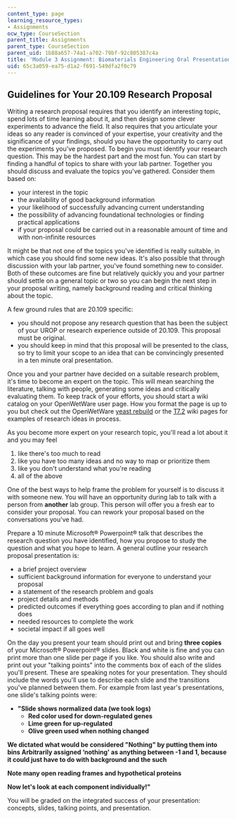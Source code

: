 ```yaml
---
content_type: page
learning_resource_types:
- Assignments
ocw_type: CourseSection
parent_title: Assignments
parent_type: CourseSection
parent_uid: 1b88a657-74a1-a702-79bf-92c805387c4a
title: 'Module 3 Assignment: Biomaterials Engineering Oral Presentation'
uid: 65c3a059-ea75-d1a2-f691-549dfa2f0c79
---
```


Guidelines for Your 20.109 Research Proposal
--------------------------------------------

Writing a research proposal requires that you identify an interesting topic, spend lots of time learning about it, and then design some clever experiments to advance the field. It also requires that you articulate your ideas so any reader is convinced of your expertise, your creativity and the significance of your findings, should you have the opportunity to carry out the experiments you've proposed. To begin you must identify your research question. This may be the hardest part and the most fun. You can start by finding a handful of topics to share with your lab partner. Together you should discuss and evaluate the topics you've gathered. Consider them based on:

*   your interest in the topic
*   the availability of good background information
*   your likelihood of successfully advancing current understanding
*   the possibility of advancing foundational technologies or finding practical applications
*   if your proposal could be carried out in a reasonable amount of time and with non-infinite resources

It might be that not one of the topics you've identified is really suitable, in which case you should find some new ideas. It's also possible that through discussion with your lab partner, you've found something new to consider. Both of these outcomes are fine but relatively quickly you and your partner should settle on a general topic or two so you can begin the next step in your proposal writing, namely background reading and critical thinking about the topic.

A few ground rules that are 20.109 specific:

*   you should not propose any research question that has been the subject of your UROP or research experience outside of 20.109. This proposal must be original.
*   you should keep in mind that this proposal will be presented to the class, so try to limit your scope to an idea that can be convincingly presented in a ten minute oral presentation.

Once you and your partner have decided on a suitable research problem, it's time to become an expert on the topic. This will mean searching the literature, talking with people, generating some ideas and critically evaluating them. To keep track of your efforts, you should start a wiki catalog on your OpenWetWare user page. How you format the page is up to you but check out the OpenWetWare [yeast rebuild](http://openwetware.org/wiki/Yeast_rebuild) or the [T7.2](http://openwetware.org/wiki/T7.2) wiki pages for examples of research ideas in process.

As you become more expert on your research topic, you'll read a lot about it and you may feel

1.  like there's too much to read
2.  like you have too many ideas and no way to map or prioritize them
3.  like you don't understand what you're reading
4.  all of the above

One of the best ways to help frame the problem for yourself is to discuss it with someone new. You will have an opportunity during lab to talk with a person from **another** lab group. This person will offer you a fresh ear to consider your proposal. You can rework your proposal based on the conversations you've had.

Prepare a 10 minute Microsoft® Powerpoint® talk that describes the research question you have identified, how you propose to study the question and what you hope to learn. A general outline your research proposal presentation is:

*   a brief project overview
*   sufficient background information for everyone to understand your proposal
*   a statement of the research problem and goals
*   project details and methods
*   predicted outcomes if everything goes according to plan and if nothing does
*   needed resources to complete the work
*   societal impact if all goes well

On the day you present your team should print out and bring **three copies** of your Microsoft® Powerpoint® slides. Black and white is fine and you can print more than one slide per page if you like. You should also write and print out your "talking points" into the comments box of each of the slides you'll present. These are speaking notes for your presentation. They should include the words you'll use to describe each slide and the transitions you've planned between them. For example from last year's presentations, one slide's talking points were:

*   **"Slide shows normalized data (we took logs)**
    *   **Red color used for down-regulated genes**
    *   **Lime green for up-regulated**
    *   **Olive green used when nothing changed**

**We dictated what would be considered "Nothing" by putting them into bins Arbitrarily assigned ‘nothing' as anything between -1 and 1, because it could just have to do with background and the such**

**Note many open reading frames and hypothetical proteins**

**Now let's look at each component individually!"**

You will be graded on the integrated success of your presentation: concepts, slides, talking points, and presentation.